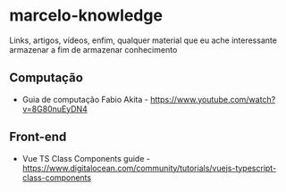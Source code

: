 # marcelo-knowledge
Links, artigos, vídeos, enfim, qualquer material que eu ache interessante armazenar a fim de armazenar conhecimento

## Computação
- Guia de computação Fabio Akita - https://www.youtube.com/watch?v=8G80nuEyDN4

## Front-end
- Vue TS Class Components guide - https://www.digitalocean.com/community/tutorials/vuejs-typescript-class-components




